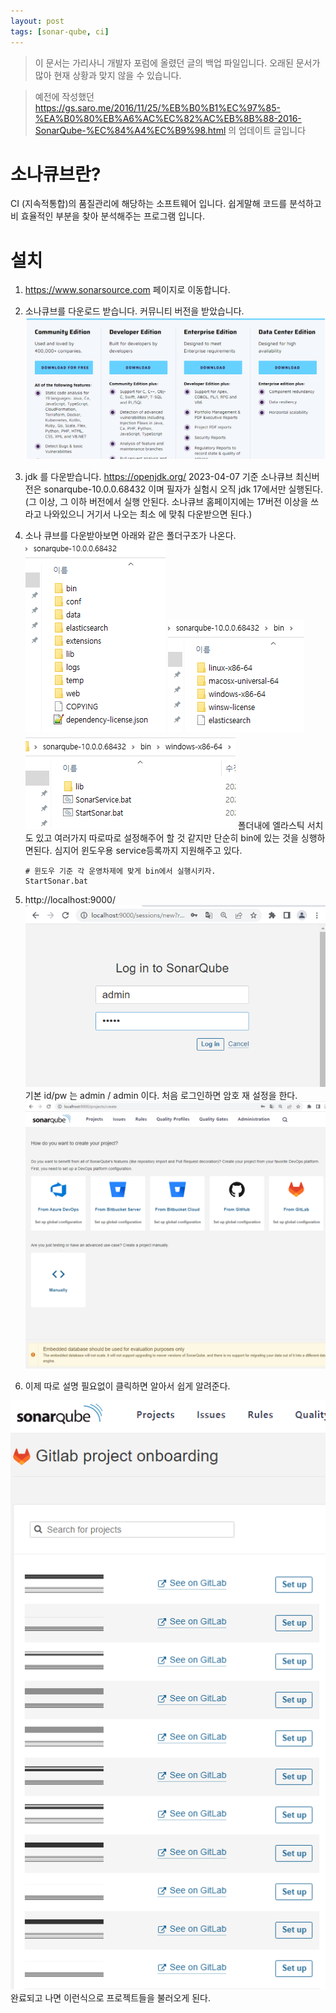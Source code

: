 ```yaml
---
layout: post
tags: [sonar-qube, ci]
---
```


> 이 문서는 가리사니 개발자 포럼에 올렸던 글의 백업 파일입니다.
오래된 문서가 많아 현재 상황과 맞지 않을 수 있습니다.

> 예전에 작성했던 https://gs.saro.me/2016/11/25/%EB%B0%B1%EC%97%85-%EA%B0%80%EB%A6%AC%EC%82%AC%EB%8B%88-2016-SonarQube-%EC%84%A4%EC%B9%98.html 의 업데이트 글입니다


# 소나큐브란?

CI (지속적통합)의 품질관리에 해당하는 소프트웨어 입니다.
쉽게말해 코드를 분석하고 비 효율적인 부분을 찾아 분석해주는 프로그램 입니다.

# 설치

1. https://www.sonarsource.com 페이지로 이동합니다.
1. 소나큐브를 다운로드 받습니다.
   커뮤니티 버전을 받았습니다.
    ![설명](/file/forum/240031d1-571f-4a83-b387-2a3bea9f1f33.png)
1. jdk 를 다운받습니다. 
    https://openjdk.org/
    2023-04-07 기준 소나큐브 최신버전은 sonarqube-10.0.0.68432 이며 필자가 실험시 오직 jdk 17에서만 실행된다.  (그 이상, 그 이하 버전에서 실행 안된다. 소나큐브 홈페이지에는 17버전 이상을 쓰라고 나와있으니 거기서 나오는 최소 에 맞춰 다운받으면 된다.)
1. 소나 큐브를 다운받아보면 아래와 같은 폴더구조가 나온다.
    ![설명](/file/forum/80f9899c-a4c5-4096-8e6c-f5c475f210cb.png)
    ![설명](/file/forum/3ec18e0c-b552-4191-be50-0263aa5125e0.png)
    ![설명](/file/forum/ec527575-12b3-41db-9ed1-4b77a397c172.png)
    폴더내에 엘라스틱 서치도 있고 여러가지 따로따로 설정해주어 할 것 같지만 단순히 bin에 있는 것을 싱행하면된다. 심지어 윈도우용 service등록까지 지원해주고 있다.    
    ```
    # 윈도우 기준 각 운영차제에 맞게 bin에서 실행시키자.
    StartSonar.bat
    ```
1. http://localhost:9000/
    ![설명](/file/forum/fab321f1-1c8a-4ec4-9726-c2e33f4a02c6.png)
    기본 id/pw 는 admin / admin 이다.
    처음 로그인하면 암호 재 설정을 한다.
    ![설명](/file/forum/bd1dc86f-0bc0-4e61-bff3-1b222ca62cd1.png)
    
1. 이제 따로 설명 필요없이 클릭하면 알아서 쉽게 알려준다.


![설명](/file/forum/58f996c9-bbd3-4332-9105-fe4217b1632b.png)
완료되고 나면 이런식으로 프로젝트들을 불러오게 된다.
